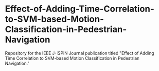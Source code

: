 # Effect-of-Adding-Time-Correlation-to-SVM-based-Motion-Classification-in-Pedestrian-Navigation
Repository for the IEEE J-ISPIN Journal publication titled "Effect of Adding Time Correlation to SVM-based Motion Classification in Pedestrian Navigation."
